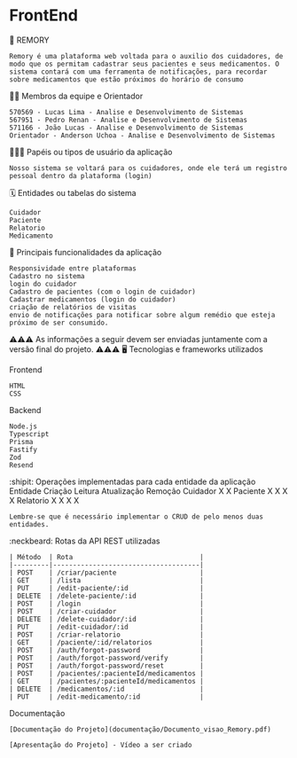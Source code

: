 # FrontEnd

🏁 REMORY

    Remory é uma plataforma web voltada para o auxilio dos cuidadores, de modo que os permitam cadastrar seus pacientes e seus medicamentos. O sistema contará com uma ferramenta de notificações, para recordar sobre medicamentos que estão próximos do horário de consumo

🧑‍💻 Membros da equipe e Orientador

    570569 - Lucas Lima - Analise e Desenvolvimento de Sistemas
    567951 - Pedro Renan - Analise e Desenvolvimento de Sistemas
    571166 - João Lucas - Analise e Desenvolvimento de Sistemas
    Orientador - Anderson Uchoa - Analise e Desenvolvimento de Sistemas

🧑‍🤝‍🧑 Papéis ou tipos de usuário da aplicação

    Nosso sistema se voltará para os cuidadores, onde ele terá um registro pessoal dentro da plataforma (login)


🗓️ Entidades ou tabelas do sistema

    Cuidador
    Paciente
    Relatorio
    Medicamento

🚩 Principais funcionalidades da aplicação

    Responsividade entre plataformas
    Cadastro no sistema
    login do cuidador
    Cadastro de pacientes (com o login de cuidador)
    Cadastrar medicamentos (login do cuidador)
    criação de relatórios de visitas
    envio de notificações para notificar sobre algum remédio que esteja próximo de ser consumido.

⚠️⚠️⚠️ As informações a seguir devem ser enviadas juntamente com a versão final do projeto. ⚠️⚠️⚠️
🖥️ Tecnologias e frameworks utilizados

Frontend

    HTML
    CSS

Backend

    Node.js
    Typescript
    Prisma
    Fastify
    Zod
    Resend

:shipit: Operações implementadas para cada entidade da aplicação
    Entidade 	Criação 	Leitura 	Atualização 	Remoção
    Cuidador 	   X 	        		     X
    Paciente 	   X           X 		     X   	       X
    Relatorio 	   X           X             X             X		

    Lembre-se que é necessário implementar o CRUD de pelo menos duas entidades.

:neckbeard: Rotas da API REST utilizadas

    | Método  | Rota                                |
    |---------|-------------------------------------|
    | POST    | /criar/paciente                     |
    | GET     | /lista                              |
    | PUT     | /edit-paciente/:id                  |
    | DELETE  | /delete-paciente/:id                |
    | POST    | /login                              |
    | POST    | /criar-cuidador                     |
    | DELETE  | /delete-cuidador/:id                |
    | PUT     | /edit-cuidador/:id                  |
    | POST    | /criar-relatorio                    |
    | GET     | /paciente/:id/relatorios            |
    | POST    | /auth/forgot-password               |
    | POST    | /auth/forgot-password/verify        |
    | POST    | /auth/forgot-password/reset         |
    | POST    | /pacientes/:pacienteId/medicamentos |
    | GET     | /pacientes/:pacienteId/medicamentos |
    | DELETE  | /medicamentos/:id                   |
    | PUT     | /edit-medicamento/:id               |


Documentação

    [Documentação do Projeto](documentação/Documento_visao_Remory.pdf)

    [Apresentação do Projeto] - Vídeo a ser criado
